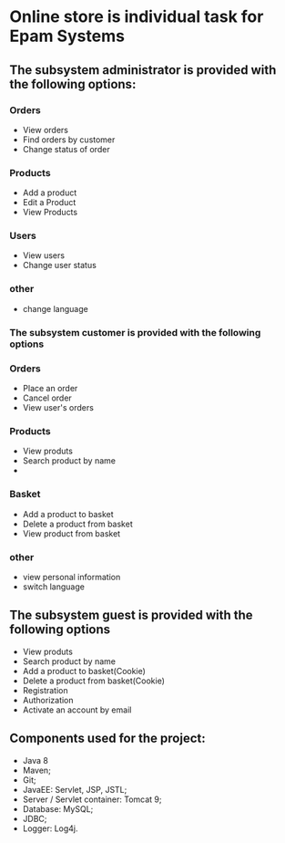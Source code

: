 # Online store is individual task for Epam Systems

## The subsystem administrator is provided with the following options:
### Orders
- View orders
- Find orders by customer
- Change status of order

### Products
- Add a product
- Edit a Product
- View Products

### Users
- View users
- Change user status

### other
- change language

### The subsystem customer is provided with the following options
### Orders
- Place an order
- Cancel order
- View user's orders

### Products
- View produts
- Search product by name
- 
### Basket
- Add a product to basket
- Delete a product from basket
- View product from basket

### other
- view personal information
- switch language

## The subsystem guest is provided with the following options

- View produts
- Search product by name
- Add a product to basket(Cookie)
- Delete a product from basket(Cookie)
- Registration
- Authorization
- Activate an account by email

## Components used for the project:

- Java 8
- Maven;
- Git;
- JavaEE: Servlet, JSP, JSTL;
- Server / Servlet container: Tomcat 9;
- Database: MySQL;
- JDBC;
- Logger: Log4j.








